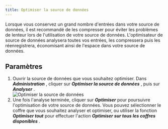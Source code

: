 ```yaml
---
title: Optimiser la source de données
---
```

Lorsque vous conservez un grand nombre d&apos;entrées dans votre source de données, il est recommandé de les compresser pour éviter les problèmes de lenteur lors de l&apos;utilisation de votre source de données. L&apos;optimisateur de source de données analysera toutes vos entrées, les compressera puis les réenregistrera, économisant ainsi de l&apos;espace dans votre source de données.  

## Paramètres 

1. Ouvrir la source de données que vous souhaitez optimiser. Dans ***Administration*** , cliquer sur ***Optimiser la source de données*** , puis sur ***Analyser*** .  
![Optimiser la source de données](/img/fr/rdm/windows/clip10764.png) 
1. Une fois l&apos;analyse terminée, cliquer sur ***Optimiser*** pour poursuivre l&apos;optimisation de votre source de données. Vous pouvez sélectionner le coffre que vous souhaitez analyser et optimiser, ou utiliser la fonction ***Optimiser tout*** pour effectuer l&apos;action ***Optimiser sur tous les coffres disponibles*** . 

